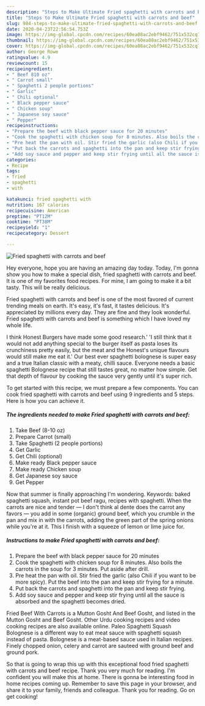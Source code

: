 ```yaml
---
description: "Steps to Make Ultimate Fried spaghetti with carrots and beef"
title: "Steps to Make Ultimate Fried spaghetti with carrots and beef"
slug: 984-steps-to-make-ultimate-fried-spaghetti-with-carrots-and-beef
date: 2020-04-23T22:56:54.753Z
image: https://img-global.cpcdn.com/recipes/60ea08ac2ebf9462/751x532cq70/fried-spaghetti-with-carrots-and-beef-recipe-main-photo.jpg
thumbnail: https://img-global.cpcdn.com/recipes/60ea08ac2ebf9462/751x532cq70/fried-spaghetti-with-carrots-and-beef-recipe-main-photo.jpg
cover: https://img-global.cpcdn.com/recipes/60ea08ac2ebf9462/751x532cq70/fried-spaghetti-with-carrots-and-beef-recipe-main-photo.jpg
author: George Rowe
ratingvalue: 4.9
reviewcount: 15
recipeingredient:
- " Beef 810 oz"
- " Carrot small"
- " Spaghetti 2 people portions"
- " Garlic"
- " Chili optional"
- " Black pepper sauce"
- " Chicken soup"
- " Japanese soy sauce"
- " Pepper"
recipeinstructions:
- "Prepare the beef with black pepper sauce for 20 minutes"
- "Cook the spaghetti with chicken soup for 8 minutes. Also boils the carrots in the soup for 3 minutes. Put aside after drill."
- "Pre heat the pan with oil. Stir fried the garlic (also Chili if you want to be more spicy). Put the beef into the pan and keep stir frying for a minute."
- "Put back the carrots and spaghetti into the pan and keep stir frying."
- "Add soy sauce and pepper and keep stir frying until all the sauce is absorbed and the spaghetti becomes dried."
categories:
- Recipe
tags:
- fried
- spaghetti
- with

katakunci: fried spaghetti with 
nutrition: 167 calories
recipecuisine: American
preptime: "PT12M"
cooktime: "PT38M"
recipeyield: "1"
recipecategory: Dessert

---
```



![Fried spaghetti with carrots and beef](https://img-global.cpcdn.com/recipes/60ea08ac2ebf9462/751x532cq70/fried-spaghetti-with-carrots-and-beef-recipe-main-photo.jpg)

Hey everyone, hope you are having an amazing day today. Today, I'm gonna show you how to make a special dish, fried spaghetti with carrots and beef. It is one of my favorites food recipes. For mine, I am going to make it a bit tasty. This will be really delicious.

Fried spaghetti with carrots and beef is one of the most favored of current trending meals on earth. It's easy, it's fast, it tastes delicious. It's appreciated by millions every day. They are fine and they look wonderful. Fried spaghetti with carrots and beef is something which I have loved my whole life.

I think Honest Burgers have made some good research.&#39; &#39;I still think that it would not add anything special to the burger itself as pasta loses its crunchiness pretty easily, but the meat and the Honest&#39;s unique flavours would still make me eat it.&#39; Our best ever spaghetti bolognese is super easy and a true Italian classic with a meaty, chilli sauce. Everyone needs a basic spaghetti Bolognese recipe that still tastes great, no matter how simple. Get that depth of flavour by cooking the sauce very gently until it&#39;s super rich.


To get started with this recipe, we must prepare a few components. You can cook fried spaghetti with carrots and beef using 9 ingredients and 5 steps. Here is how you can achieve it.

<!--inarticleads1-->

##### The ingredients needed to make Fried spaghetti with carrots and beef:

1. Take  Beef (8-10 oz)
1. Prepare  Carrot (small)
1. Take  Spaghetti (2 people portions)
1. Get  Garlic
1. Get  Chili (optional)
1. Make ready  Black pepper sauce
1. Make ready  Chicken soup
1. Get  Japanese soy sauce
1. Get  Pepper


Now that summer is finally approaching I&#39;m wondering. Keywords: baked spaghetti squash, instant pot beef ragu, recipes with spaghetti. When the carrots are nice and tender — I don&#39;t think al dente does the carrot any favors — you add in some (organic) ground beef, which you crumble in the pan and mix in with the carrots, adding the green part of the spring onions while you&#39;re at it. This I finish with a squeeze of lemon or lime juice for. 

<!--inarticleads2-->

##### Instructions to make Fried spaghetti with carrots and beef:

1. Prepare the beef with black pepper sauce for 20 minutes
1. Cook the spaghetti with chicken soup for 8 minutes. Also boils the carrots in the soup for 3 minutes. Put aside after drill.
1. Pre heat the pan with oil. Stir fried the garlic (also Chili if you want to be more spicy). Put the beef into the pan and keep stir frying for a minute.
1. Put back the carrots and spaghetti into the pan and keep stir frying.
1. Add soy sauce and pepper and keep stir frying until all the sauce is absorbed and the spaghetti becomes dried.


Fried Beef With Carrots is a Mutton Gosht And Beef Gosht, and listed in the Mutton Gosht and Beef Gosht. Other Urdu cooking recipes and video cooking recipes are also available online. Paleo Spaghetti Squash Bolognese is a different way to eat meat sauce with spaghetti squash instead of pasta. Bolognese is a meat-based sauce used in Italian recipes. Finely chopped onion, celery and carrot are sauteed with ground beef and ground pork. 

So that is going to wrap this up with this exceptional food fried spaghetti with carrots and beef recipe. Thank you very much for reading. I'm confident you will make this at home. There is gonna be interesting food in home recipes coming up. Remember to save this page in your browser, and share it to your family, friends and colleague. Thank you for reading. Go on get cooking!
